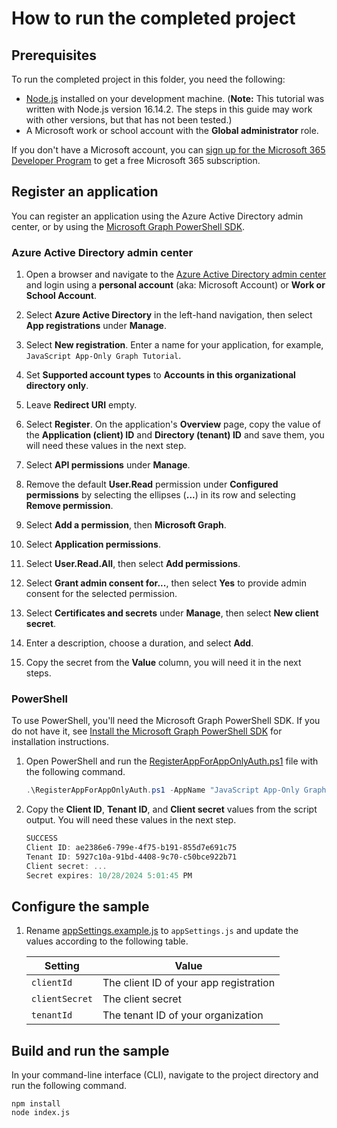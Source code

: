 # How to run the completed project

## Prerequisites

To run the completed project in this folder, you need the following:

- [Node.js](https://nodejs.org) installed on your development machine. (**Note:** This tutorial was written with Node.js version 16.14.2. The steps in this guide may work with other versions, but that has not been tested.)
- A Microsoft work or school account with the **Global administrator** role.

If you don't have a Microsoft account, you can [sign up for the Microsoft 365 Developer Program](https://developer.microsoft.com/microsoft-365/dev-program) to get a free Microsoft 365 subscription.

## Register an application

You can register an application using the Azure Active Directory admin center, or by using the [Microsoft Graph PowerShell SDK](https://docs.microsoft.com/graph/powershell/get-started).

### Azure Active Directory admin center

1. Open a browser and navigate to the [Azure Active Directory admin center](https://aad.portal.azure.com) and login using a **personal account** (aka: Microsoft Account) or **Work or School Account**.

1. Select **Azure Active Directory** in the left-hand navigation, then select **App registrations** under **Manage**.

1. Select **New registration**. Enter a name for your application, for example, `JavaScript App-Only Graph Tutorial`.

1. Set **Supported account types** to **Accounts in this organizational directory only**.

1. Leave **Redirect URI** empty.

1. Select **Register**. On the application's **Overview** page, copy the value of the **Application (client) ID** and **Directory (tenant) ID** and save them, you will need these values in the next step.

1. Select **API permissions** under **Manage**.

1. Remove the default **User.Read** permission under **Configured permissions** by selecting the ellipses (**...**) in its row and selecting **Remove permission**.

1. Select **Add a permission**, then **Microsoft Graph**.

1. Select **Application permissions**.

1. Select **User.Read.All**, then select **Add permissions**.

1. Select **Grant admin consent for...**, then select **Yes** to provide admin consent for the selected permission.

1. Select **Certificates and secrets** under **Manage**, then select **New client secret**.

1. Enter a description, choose a duration, and select **Add**.

1. Copy the secret from the **Value** column, you will need it in the next steps.

### PowerShell

To use PowerShell, you'll need the Microsoft Graph PowerShell SDK. If you do not have it, see [Install the Microsoft Graph PowerShell SDK](https://docs.microsoft.com/graph/powershell/installation) for installation instructions.

1. Open PowerShell and run the [RegisterAppForAppOnlyAuth.ps1](RegisterAppForAppOnlyAuth.ps1) file with the following command.

    ```powershell
    .\RegisterAppForAppOnlyAuth.ps1 -AppName "JavaScript App-Only Graph Tutorial" -GraphScopes "User.Read.All"
    ```

1. Copy the **Client ID**, **Tenant ID**, and **Client secret** values from the script output. You will need these values in the next step.

    ```powershell
    SUCCESS
    Client ID: ae2386e6-799e-4f75-b191-855d7e691c75
    Tenant ID: 5927c10a-91bd-4408-9c70-c50bce922b71
    Client secret: ...
    Secret expires: 10/28/2024 5:01:45 PM
    ```

## Configure the sample

1. Rename [appSettings.example.js](./graphtutorial/appSettings.example.ts) to `appSettings.js` and update the values according to the following table.

    | Setting | Value |
    |---------|-------|
    | `clientId` | The client ID of your app registration |
    | `clientSecret` | The client secret |
    | `tenantId` | The tenant ID of your organization |

## Build and run the sample

In your command-line interface (CLI), navigate to the project directory and run the following command.

```Shell
npm install
node index.js
```
